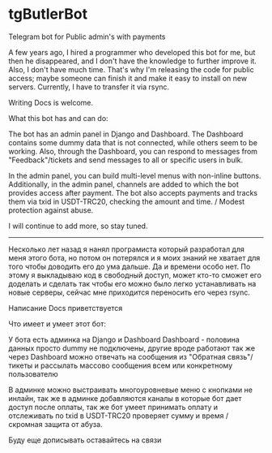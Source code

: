 # tgButlerBot
Telegram bot for Public admin's with payments

A few years ago, I hired a programmer who developed this bot for me, but then he disappeared, and I don't have the knowledge to further improve it. Also, I don't have much time. That's why I'm releasing the code for public access; maybe someone can finish it and make it easy to install on new servers. Currently, I have to transfer it via rsync.

Writing Docs is welcome.

What this bot has and can do:

The bot has an admin panel in Django and Dashboard. The Dashboard contains some dummy data that is not connected, while others seem to be working. Also, through the Dashboard, you can respond to messages from "Feedback"/tickets and send messages to all or specific users in bulk.

In the admin panel, you can build multi-level menus with non-inline buttons. Additionally, in the admin panel, channels are added to which the bot provides access after payment. The bot also accepts payments and tracks them via txid in USDT-TRC20, checking the amount and time. / Modest protection against abuse.

I will continue to add more, so stay tuned.


--------------------------------------------------------------------------------------------


Несколько лет назад я нанял програмиста который разработал для меня этого бота, но потом он потерялся и я моих знаний не хватает для того чтобы доводить его до ума дальше. Да и времени особо нет. По этому я выкладываю код в свободный доступ, может кто-то сможет его доделать и сделать так чтобы его можно было легко устанавливать на новые серверы, сейчас мне приходится переносить его через rsync. 

Написание Docs  приветствуется

Что имеет и умеет этот бот:

У бота есть админка на Django и Dashboard 
Dashboard - половина данных просто dummy не подключены, другие вроде работают
так же через Dashboard можно отвечать на сообщения из "Обратная связь"/ тикеты и рассылать массово сообщения всем или конкретному пользователю

В админке можно выстраивать многоуровневые меню с кнопками не инлайн, так же в админке добавляются каналы в которые бот дает доступ после оплаты, так же бот умеет принимать оплату и отслеживать по txid  в USDT-TRC20 проверяет сумму и время  / скромная защита от абуза. 

Буду еще дописывать оставайтесь на связи
